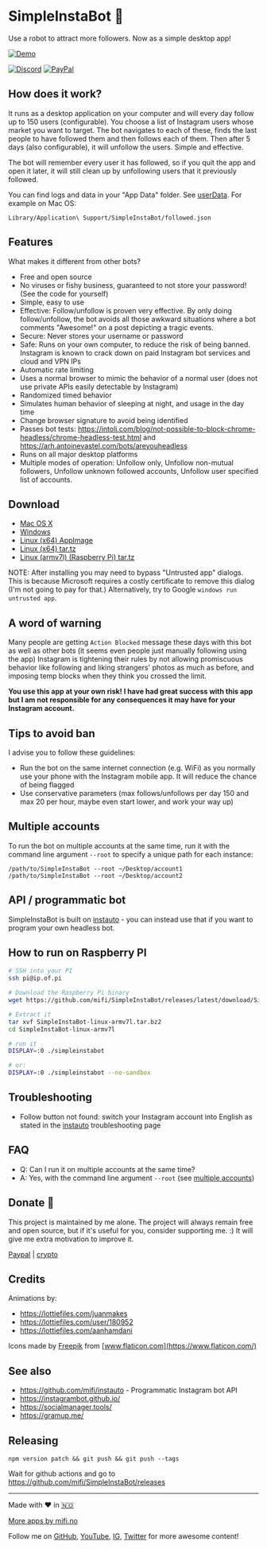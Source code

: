 # SimpleInstaBot 🤖

Use a robot to attract more followers. Now as a simple desktop app!

[![Demo](https://github.com/rishibaghel25/SimpleInstaBot/blob/changes/SimpleInstaBot.svg)](https://www.youtube.com/watch?v=xkjOozYU3aA)

[![Discord](https://img.shields.io/discord/986052713425027072)](https://discord.gg/Rh3KT9zyhj) [![PayPal](https://img.shields.io/badge/Donate-PayPal-green.svg)](https://paypal.me/mifino/usd)

## How does it work?

It runs as a desktop application on your computer and will every day follow up to 150 users (configurable). You choose a list of Instagram users whose market you want to target. The bot navigates to each of these, finds the last people to have followed them and then follows each of them. Then after 5 days (also configurable), it will unfollow the users. Simple and effective.

The bot will remember every user it has followed, so if you quit the app and open it later, it will still clean up by unfollowing users that it previously followed.

You can find logs and data in your "App Data" folder. See [userData](https://www.electronjs.org/docs/api/app#appgetpathname). For example on Mac OS:
```
Library/Application\ Support/SimpleInstaBot/followed.json
```

## Features

What makes it different from other bots?

- Free and open source
- No viruses or fishy business, guaranteed to not store your password! (See the code for yourself)
- Simple, easy to use
- Effective: Follow/unfollow is proven very effective. By only doing follow/unfollow, the bot avoids all those awkward situations where a bot comments "Awesome!" on a post depicting a tragic events.
- Secure: Never stores your username or password
- Safe: Runs on your own computer, to reduce the risk of being banned. Instagram is known to crack down on paid Instagram bot services and cloud and VPN IPs
- Automatic rate limiting
- Uses a normal browser to mimic the behavior of a normal user (does not use private APIs easily detectable by Instagram)
- Randomized timed behavior
- Simulates human behavior of sleeping at night, and usage in the day time
- Change browser signature to avoid being identified
- Passes bot tests: https://intoli.com/blog/not-possible-to-block-chrome-headless/chrome-headless-test.html and https://arh.antoinevastel.com/bots/areyouheadless
- Runs on all major desktop platforms
- Multiple modes of operation: Unfollow only, Unfollow non-mutual followers, Unfollow unknown followed accounts, Unfollow user specified list of accounts.

## Download

- [Mac OS X](https://github.com/mifi/SimpleInstaBot/releases/latest/download/SimpleInstaBot-mac.dmg)
- [Windows](https://github.com/mifi/SimpleInstaBot/releases/latest/download/SimpleInstaBot-win.exe)
- [Linux (x64) AppImage](https://github.com/mifi/SimpleInstaBot/releases/latest/download/SimpleInstaBot-linux-x86_64.AppImage)
- [Linux (x64) tar.tz](https://github.com/mifi/SimpleInstaBot/releases/latest/download/SimpleInstaBot-linux-x64.tar.bz2)
- [Linux (armv7l) (Raspberry Pi) tar.tz](https://github.com/mifi/SimpleInstaBot/releases/latest/download/SimpleInstaBot-linux-armv7l.tar.bz2)

NOTE: After installing you may need to bypass "Untrusted app" dialogs. This is because Microsoft requires a costly certificate to remove this dialog (I'm not going to pay for that.) Alternatively, try to Google `windows run untrusted app`.

## A word of warning

Many people are getting `Action Blocked` message these days with this bot as well as other bots (it seems even people just manually following using the app) Instagram is tightening their rules by not allowing promiscuous behavior like following and liking strangers' photos as much as before, and imposing temp blocks when they think you crossed the limit.

**You use this app at your own risk! I have had great success with this app but I am not responsible for any consequences it may have for your Instagram account.**

## Tips to avoid ban

I advise you to follow these guidelines:

- Run the bot on the same internet connection (e.g. WiFi) as you normally use your phone with the Instagram mobile app. It will reduce the chance of being flagged
- Use conservative parameters (max follows/unfollows per day 150 and max 20 per hour, maybe even start lower, and work your way up)

## Multiple accounts

To run the bot on multiple accounts at the same time, run it with the command line argument `--root` to specify a unique path for each instance:

```
/path/to/SimpleInstaBot --root ~/Desktop/account1
/path/to/SimpleInstaBot --root ~/Desktop/account2
```

## API / programmatic bot

SimpleInstaBot is built on [instauto](https://github.com/mifi/instauto) - you can instead use that if you want to program your own headless bot.

## How to run on Raspberry PI

```bash
# SSH into your PI
ssh pi@ip.of.pi

# Download the Raspberry Pi binary
wget https://github.com/mifi/SimpleInstaBot/releases/latest/download/SimpleInstaBot-linux-armv7l.tar.bz2

# Extract it
tar xvf SimpleInstaBot-linux-armv7l.tar.bz2
cd SimpleInstaBot-linux-armv7l

# run it
DISPLAY=:0 ./simpleinstabot

# or:
DISPLAY=:0 ./simpleinstabot --no-sandbox
```

## Troubleshooting

 - Follow button not found: switch your Instagram account into English as stated in the [instauto](https://www.npmjs.com/package/instauto) troubleshooting page

## FAQ

- Q: Can I run it on multiple accounts at the same time?
- A: Yes, with the command line argument `--root` (see [multiple accounts](#multiple-accounts))

## Donate 🙈

This project is maintained by me alone. The project will always remain free and open source, but if it's useful for you, consider supporting me. :) It will give me extra motivation to improve it.

[Paypal](https://paypal.me/mifino/usd) | [crypto](https://mifi.no/thanks)

## Credits

Animations by:
- https://lottiefiles.com/juanmakes
- https://lottiefiles.com/user/180952
- https://lottiefiles.com/aanhamdani

Icons made by [Freepik](https://www.flaticon.com/authors/freepik) from [www.flaticon.com](https://www.flaticon.com/)

## See also
- https://github.com/mifi/instauto - Programmatic Instagram bot API
- https://instagrambot.github.io/
- https://socialmanager.tools/
- https://gramup.me/

## Releasing

```
npm version patch && git push && git push --tags
```
Wait for github actions and go to https://github.com/mifi/SimpleInstaBot/releases

---

Made with ❤️ in [🇳🇴](https://www.youtube.com/watch?v=uQIv8Vo9_Jc)

[More apps by mifi.no](https://mifi.no/)

Follow me on [GitHub](https://github.com/mifi/), [YouTube](https://www.youtube.com/channel/UC6XlvVH63g0H54HSJubURQA), [IG](https://www.instagram.com/mifi.no/), [Twitter](https://twitter.com/mifi_no) for more awesome content!
